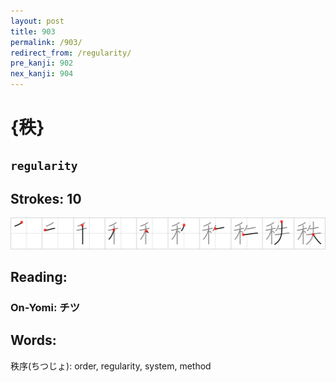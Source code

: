 ```yaml
---
layout: post
title: 903
permalink: /903/
redirect_from: /regularity/
pre_kanji: 902
nex_kanji: 904
---
```


# {秩}

## `regularity`

## Strokes: 10

<div class="stroke"><img src="../images/E7A7A9.png" /></div>

## Reading:

### On-Yomi: チツ

## Words:

秩序(ちつじょ): order, regularity, system, method
